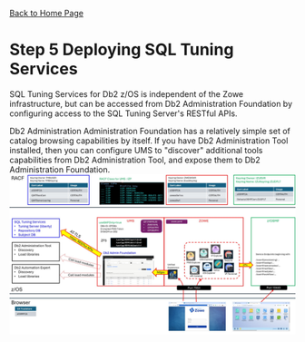 [Back to Home Page](https://github.com/zeditor01/zowe_db2_tools/tree/main)

# Step 5 Deploying SQL Tuning Services

SQL Tuning Services for Db2 z/OS is independent of the Zowe infrastructure, but can be accessed from Db2 Administration Foundation by configuring access to the SQL Tuning Server's RESTful APIs.

Db2 Administration Administration Foundation has a relatively simple set of catalog browsing capabilities by itself. If you have Db2 Administration Tool installed, then you can configure UMS to "discover" additional tools capabilities from Db2 Administration Tool, and expose them to Db2 Administration Foundation.
![stage3a](/images/zowe_tms.jpg)
